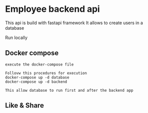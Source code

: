 # Employee backend api 
  
  This api is build with fastapi framework
  It allows to create users in a database
  
  Run locally
  ## Docker compose
  ```
  execute the docker-compose file
  ```
  ```
  Follovw this procedures for execution
  docker-compose up -d database
  docker-compose up -d backend

  This allow database to run first and after the backend app
  
  ```
  
 

## Like & Share


```
